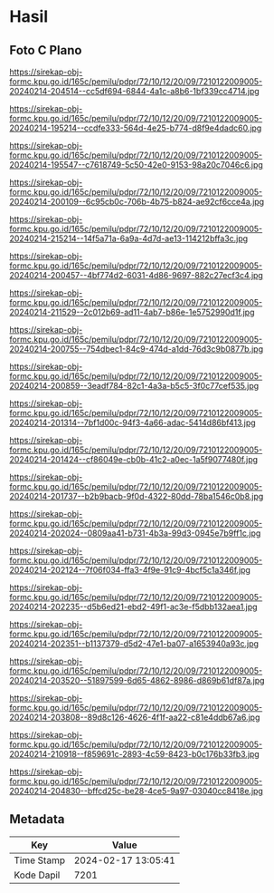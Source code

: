 # Hasil

## Foto C Plano

https://sirekap-obj-formc.kpu.go.id/165c/pemilu/pdpr/72/10/12/20/09/7210122009005-20240214-204514--cc5df694-6844-4a1c-a8b6-1bf339cc4714.jpg

https://sirekap-obj-formc.kpu.go.id/165c/pemilu/pdpr/72/10/12/20/09/7210122009005-20240214-195214--ccdfe333-564d-4e25-b774-d8f9e4dadc60.jpg

https://sirekap-obj-formc.kpu.go.id/165c/pemilu/pdpr/72/10/12/20/09/7210122009005-20240214-195547--c7618749-5c50-42e0-9153-98a20c7046c6.jpg

https://sirekap-obj-formc.kpu.go.id/165c/pemilu/pdpr/72/10/12/20/09/7210122009005-20240214-200109--6c95cb0c-706b-4b75-b824-ae92cf6cce4a.jpg

https://sirekap-obj-formc.kpu.go.id/165c/pemilu/pdpr/72/10/12/20/09/7210122009005-20240214-215214--14f5a71a-6a9a-4d7d-ae13-114212bffa3c.jpg

https://sirekap-obj-formc.kpu.go.id/165c/pemilu/pdpr/72/10/12/20/09/7210122009005-20240214-200457--4bf774d2-6031-4d86-9697-882c27ecf3c4.jpg

https://sirekap-obj-formc.kpu.go.id/165c/pemilu/pdpr/72/10/12/20/09/7210122009005-20240214-211529--2c012b69-ad11-4ab7-b86e-1e5752990d1f.jpg

https://sirekap-obj-formc.kpu.go.id/165c/pemilu/pdpr/72/10/12/20/09/7210122009005-20240214-200755--754dbec1-84c9-474d-a1dd-76d3c9b0877b.jpg

https://sirekap-obj-formc.kpu.go.id/165c/pemilu/pdpr/72/10/12/20/09/7210122009005-20240214-200859--3eadf784-82c1-4a3a-b5c5-3f0c77cef535.jpg

https://sirekap-obj-formc.kpu.go.id/165c/pemilu/pdpr/72/10/12/20/09/7210122009005-20240214-201314--7bf1d00c-94f3-4a66-adac-5414d86bf413.jpg

https://sirekap-obj-formc.kpu.go.id/165c/pemilu/pdpr/72/10/12/20/09/7210122009005-20240214-201424--cf86049e-cb0b-41c2-a0ec-1a5f9077480f.jpg

https://sirekap-obj-formc.kpu.go.id/165c/pemilu/pdpr/72/10/12/20/09/7210122009005-20240214-201737--b2b9bacb-9f0d-4322-80dd-78ba1546c0b8.jpg

https://sirekap-obj-formc.kpu.go.id/165c/pemilu/pdpr/72/10/12/20/09/7210122009005-20240214-202024--0809aa41-b731-4b3a-99d3-0945e7b9ff1c.jpg

https://sirekap-obj-formc.kpu.go.id/165c/pemilu/pdpr/72/10/12/20/09/7210122009005-20240214-202124--7f06f034-ffa3-4f9e-91c9-4bcf5c1a346f.jpg

https://sirekap-obj-formc.kpu.go.id/165c/pemilu/pdpr/72/10/12/20/09/7210122009005-20240214-202235--d5b6ed21-ebd2-49f1-ac3e-f5dbb132aea1.jpg

https://sirekap-obj-formc.kpu.go.id/165c/pemilu/pdpr/72/10/12/20/09/7210122009005-20240214-202351--b1137379-d5d2-47e1-ba07-a1653940a93c.jpg

https://sirekap-obj-formc.kpu.go.id/165c/pemilu/pdpr/72/10/12/20/09/7210122009005-20240214-203520--51897599-6d65-4862-8986-d869b61df87a.jpg

https://sirekap-obj-formc.kpu.go.id/165c/pemilu/pdpr/72/10/12/20/09/7210122009005-20240214-203808--89d8c126-4626-4f1f-aa22-c81e4ddb67a6.jpg

https://sirekap-obj-formc.kpu.go.id/165c/pemilu/pdpr/72/10/12/20/09/7210122009005-20240214-210918--f859691c-2893-4c59-8423-b0c176b33fb3.jpg

https://sirekap-obj-formc.kpu.go.id/165c/pemilu/pdpr/72/10/12/20/09/7210122009005-20240214-204830--bffcd25c-be28-4ce5-9a97-03040cc8418e.jpg


## Metadata

| Key        | Value               |
| ---------- | ------------------- |
| Time Stamp | 2024-02-17 13:05:41 |
| Kode Dapil | 7201                |



